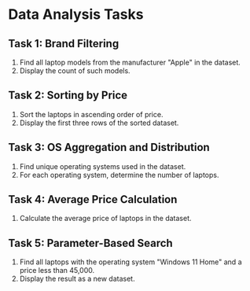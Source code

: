 # Data Analysis Tasks

## Task 1: Brand Filtering

1. Find all laptop models from the manufacturer "Apple" in the dataset.
2. Display the count of such models.

## Task 2: Sorting by Price

1. Sort the laptops in ascending order of price.
2. Display the first three rows of the sorted dataset.

## Task 3: OS Aggregation and Distribution

1. Find unique operating systems used in the dataset.
2. For each operating system, determine the number of laptops.

## Task 4: Average Price Calculation

1. Calculate the average price of laptops in the dataset.

## Task 5: Parameter-Based Search

1. Find all laptops with the operating system "Windows 11 Home" and a price less than 45,000.
2. Display the result as a new dataset.
